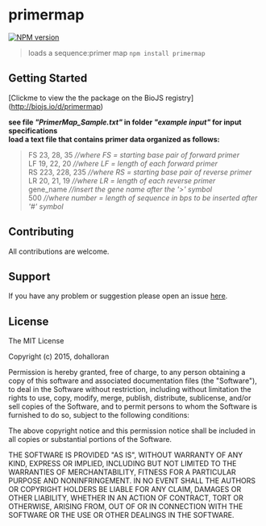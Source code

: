 # primermap

[![NPM version](http://img.shields.io/npm/v/primermap.svg)](https://www.npmjs.org/package/primermap) 

> loads a sequence:primer map `npm install primermap`

## Getting Started
[Clickme to view the the package on the BioJS registry] (http://biojs.io/d/primermap)  

**see file _"PrimerMap_Sample.txt"_ in folder _"example input"_ for input specifications**  
**load a text file that contains primer data organized as follows:**

>FS 23, 28, 35  _//where FS = starting base pair of forward primer_  
>LF 19, 22, 20  _//where LF = length of each forward primer_  
>RS 223, 228, 235  _//where RS = starting base pair of reverse primer_  
>LR 20, 21, 19  _//where LR = length of each reverse primer_  
>gene_name  _//insert the gene name after the '>' symbol_  
>500  _//where number = length of sequence in bps to be inserted after '#' symbol_


## Contributing

All contributions are welcome.

## Support

If you have any problem or suggestion please open an issue [here](https://github.com/dohalloran/primermap/issues).

## License 

The MIT License

Copyright (c) 2015, dohalloran

Permission is hereby granted, free of charge, to any person
obtaining a copy of this software and associated documentation
files (the "Software"), to deal in the Software without
restriction, including without limitation the rights to use,
copy, modify, merge, publish, distribute, sublicense, and/or sell
copies of the Software, and to permit persons to whom the
Software is furnished to do so, subject to the following
conditions:

The above copyright notice and this permission notice shall be
included in all copies or substantial portions of the Software.

THE SOFTWARE IS PROVIDED "AS IS", WITHOUT WARRANTY OF ANY KIND,
EXPRESS OR IMPLIED, INCLUDING BUT NOT LIMITED TO THE WARRANTIES
OF MERCHANTABILITY, FITNESS FOR A PARTICULAR PURPOSE AND
NONINFRINGEMENT. IN NO EVENT SHALL THE AUTHORS OR COPYRIGHT
HOLDERS BE LIABLE FOR ANY CLAIM, DAMAGES OR OTHER LIABILITY,
WHETHER IN AN ACTION OF CONTRACT, TORT OR OTHERWISE, ARISING
FROM, OUT OF OR IN CONNECTION WITH THE SOFTWARE OR THE USE OR
OTHER DEALINGS IN THE SOFTWARE.
